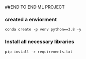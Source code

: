 ##END TO END ML PROJECT

### created a enviorment

```
conda create -p venv python==3.8 -y
```

### Install all necessary libraries

```
pip install -r requirements.txt
```
